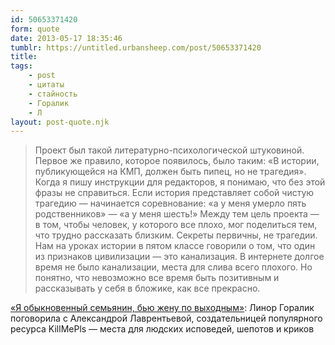 ```yaml
---
id: 50653371420
form: quote
date: 2013-05-17 18:35:46
tumblr: https://untitled.urbansheep.com/post/50653371420
title: 
tags:
    - post
    - цитаты
    - стайность
    - Горалик
    - Л
layout: post-quote.njk
---
```


<blockquote>
Проект был такой литературно-психологической штуковиной. Первое же правило, которое появилось, было таким: «В истории, публикующейся на КМП, должен быть пипец, но не трагедия». Когда я пишу инструкции для редакторов, я понимаю, что без этой фразы не справиться. Если история представляет собой чистую трагедию — начинается соревнование: «а у меня умерло пять родственников» — «а у меня шесть!» Между тем цель проекта — в том, чтобы человек, у которого все плохо, мог поделиться тем, что трудно рассказать близким. Секреты первичны, не трагедии. Нам на уроках истории в пятом классе говорили о том, что один из признаков цивилизации — это канализация. В интернете долгое время не было канализации, места для слива всего плохого. Но понятно, что невозможно все время быть позитивным и рассказывать у себя в бложике, как все прекрасно.
</blockquote>

<a href="http://www.colta.ru/docs/21690">«Я обыкновенный семьянин, бью жену по выходным»</a>: Линор Горалик поговорила с Александрой Лаврентьевой, создательницей популярного ресурса KillMePls — места для людских исповедей, шепотов и криков
